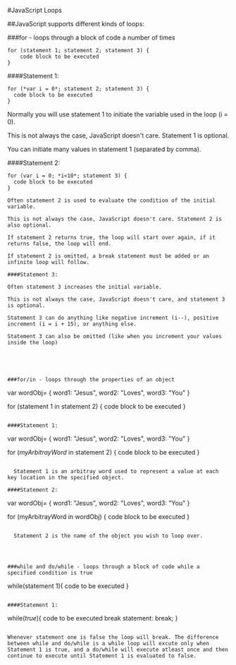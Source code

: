 #JavaScript Loops

##JavaScript supports different kinds of loops:

###for - loops through a block of code a number of times

```
for (statement 1; statement 2; statement 3) {
    code block to be executed
}
```
####Statement 1:
  ```
  for (*var i = 0*; statement 2; statement 3) { 
    code block to be executed
  }
  ```

  Normally you will use statement 1 to initiate the variable used in the loop (i = 0).

  This is not always the case, JavaScript doesn't care. Statement 1 is optional.

  You can initiate many values in statement 1 (separated by comma).

  ####Statement 2:
  ```
  for (var i = 0; *i<10*; statement 3) { 
    code block to be executed
  }

  Often statement 2 is used to evaluate the condition of the initial variable.

  This is not always the case, JavaScript doesn't care. Statement 2 is also optional.

  If statement 2 returns true, the loop will start over again, if it returns false, the loop will end.

  If statement 2 is omitted, a break statement must be added or an infinite loop will follow.

####Statement 3:

Often statement 3 increases the initial variable.

This is not always the case, JavaScript doesn't care, and statement 3 is optional.

Statement 3 can do anything like negative increment (i--), positive increment (i = i + 15), or anything else.

Statement 3 can also be omitted (like when you increment your values inside the loop)





###for/in - loops through the properties of an object

```
var wordObj= {
  word1: "Jesus",
  word2: "Loves",
  word3: "You"
}

for (statement 1 in statement 2) {
    code block to be executed
}
```

####Statement 1:

```
var wordObj= {
  word1: "Jesus",
  word2: "Loves",
  word3: "You"
}

for (*myArbitrayWord* in statement 2) {
    code block to be executed
}
```

  Statement 1 is an arbitray word used to represent a value at each key location in the specified object.

####Statement 2: 

```
var wordObj= {
  word1: "Jesus",
  word2: "Loves",
  word3: "You"
}

for (myArbitrayWord in wordObj) {
    code block to be executed
}
```

  Statement 2 is the name of the object you wish to loop over. 




###while and do/while - loops through a block of code while a specified condition is true

```
while(statement 1){
  code to be executed
}
```

####Statement 1:

```
while(*true*){
  code to be executed
  break statement: break;
}
```

Whenever statement one is false the loop will break. The difference between while and do/while is a while loop will excute only when Statement 1 is true, and a do/while will execute atleast once and then continue to execute until Statement 1 is evaluated to false.